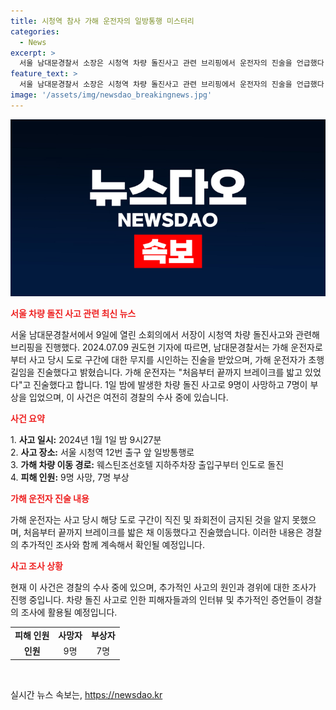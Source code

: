 ```yaml
---
title: 시청역 참사 가해 운전자의 일방통행 미스터리
categories:
  - News
excerpt: >
  서울 남대문경찰서 소장은 시청역 차량 돌진사고 관련 브리핑에서 운전자의 진술을 언급했다. 차모씨는 지자체 도로 규정을 모르는 것이라고 주장하며 자신의 정상 주행을 주장했고, 경찰은 이를 초행길이라고 밝혔다. 그는 계속 브레이크를 밟고 있었다고 주장했으며, 사건은 호텔 지하주차장 출입구에서 시작되어 보행자와 차량에 충돌하며 시청역에서 종료되었다. 이 사고로 9명이 사망하고 7명이 부상을 입었다.
feature_text: >
  서울 남대문경찰서 소장은 시청역 차량 돌진사고 관련 브리핑에서 운전자의 진술을 언급했다. 차모씨는 지자체 도로 규정을 모르는 것이라고 주장하며 자신의 정상 주행을 주장했고, 경찰은 이를 초행길이라고 밝혔다. 그는 계속 브레이크를 밟고 있었다고 주장했으며, 사건은 호텔 지하주차장 출입구에서 시작되어 보행자와 차량에 충돌하며 시청역에서 종료되었다. 이 사고로 9명이 사망하고 7명이 부상을 입었다.
image: '/assets/img/newsdao_breakingnews.jpg'
---
```


<p><img src="/assets/img/newsdao_breakingnews.jpg" alt="firstkoreanews 속보" /></p>

<p><b><span style="color: #ee2323;">서울 차량 돌진 사고 관련 최신 뉴스</span></b></p>

<p data-ke-size="size16">서울 남대문경찰서에서 9일에 열린 소회의에서 서장이 시청역 차량 돌진사고와 관련해 브리핑을 진행했다. 2024.07.09 권도현 기자에 따르면, 남대문경찰서는 가해 운전자로부터 사고 당시 도로 구간에 대한 무지를 시인하는 진술을 받았으며, 가해 운전자가 초행길임을 진술했다고 밝혔습니다. 가해 운전자는 "처음부터 끝까지 브레이크를 밟고 있었다"고 진술했다고 합니다. 1일 밤에 발생한 차량 돌진 사고로 9명이 사망하고 7명이 부상을 입었으며, 이 사건은 여전히 경찰의 수사 중에 있습니다.</p>

<p><b><span style="color: #ee2323;">사건 요약</span></b></p>

<p data-ke-size="size16">1. <b>사고 일시:</b> 2024년 1월 1일 밤 9시27분<br>
2. <b>사고 장소:</b> 서울 시청역 12번 출구 앞 일방통행로<br>
3. <b>가해 차량 이동 경로:</b> 웨스틴조선호텔 지하주차장 출입구부터 인도로 돌진<br>
4. <b>피해 인원:</b> 9명 사망, 7명 부상</p>

<p><b><span style="color: #ee2323;">가해 운전자 진술 내용</span></b></p>

<p data-ke-size="size16">가해 운전자는 사고 당시 해당 도로 구간이 직진 및 좌회전이 금지된 것을 알지 못했으며, 처음부터 끝까지 브레이크를 밟은 채 이동했다고 진술했습니다. 이러한 내용은 경찰의 추가적인 조사와 함께 계속해서 확인될 예정입니다.</p>

<p><b><span style="color: #ee2323;">사고 조사 상황</span></b></p>

<p data-ke-size="size16">현재 이 사건은 경찰의 수사 중에 있으며, 추가적인 사고의 원인과 경위에 대한 조사가 진행 중입니다. 차량 돌진 사고로 인한 피해자들과의 인터뷰 및 추가적인 증언들이 경찰의 조사에 활용될 예정입니다.</p>

<table>
<tbody>
<tr>
<td style="text-align: center; height: 17px;"><b>피해 인원</b></td>
<td style="text-align: center; height: 17px;"><b>사망자</b></td>
<td style="text-align: center; height: 17px;"><b>부상자</b></td>
</tr>
<tr>
<td style="text-align: center; height: 17px;"><b>인원</b></td>
<td style="text-align: center; height: 17px;">9명</td>
<td style="text-align: center; height: 17px;">7명</td>
</tr>
</tbody>
</table>

<p data-ke-size="size16">&nbsp;</p>
실시간 뉴스 속보는, <a href="https://newsdao.kr" rel="dofollow">https://newsdao.kr</a>



